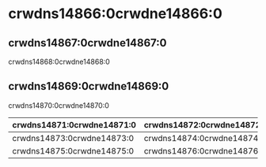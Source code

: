 # crwdns14866:0crwdne14866:0

## crwdns14867:0crwdne14867:0

crwdns14868:0crwdne14868:0

## crwdns14869:0crwdne14869:0

crwdns14870:0crwdne14870:0

| crwdns14871:0crwdne14871:0 | crwdns14872:0crwdne14872:0 |
| -------------------------- | -------------------------- |
| crwdns14873:0crwdne14873:0 | crwdns14874:0crwdne14874:0 |
| crwdns14875:0crwdne14875:0 | crwdns14876:0crwdne14876:0 |